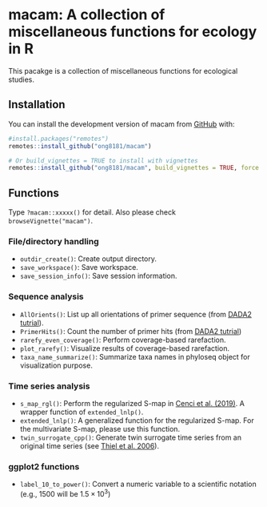 
# macam: A collection of miscellaneous functions for ecology in R

<!-- badges: start -->
<!-- badges: end -->

This pacakge is a collection of miscellaneous functions for ecological studies.

## Installation

You can install the development version of macam from [GitHub](https://github.com/) with:

``` r
#install.packages("remotes")
remotes::install_github("ong8181/macam")

# Or build_vignettes = TRUE to install with vignettes
remotes::install_github("ong8181/macam", build_vignettes = TRUE, force = TRUE)
```

## Functions
Type `?macam::xxxxx()` for detail. Also please check `browseVignette("macam")`.

### File/directory handling
- `outdir_create()`: Create output directory.
- `save_workspace()`: Save workspace.
- `save_session_info()`: Save session information.

### Sequence analysis
- `AllOrients()`: List up all orientations of primer sequence (from [DADA2 tutrial](https://benjjneb.github.io/dada2/ITS_workflow.html)).
- `PrimerHits()`: Count the number of primer hits (from [DADA2 tutrial](https://benjjneb.github.io/dada2/ITS_workflow.html))
- `rarefy_even_coverage()`: Perform coverage-based rarefaction.
- `plot_rarefy()`: Visualize results of coverage-based rarefaction.
- `taxa_name_summarize()`: Summarize taxa names in phyloseq object for visualization purpose.

### Time series analysis
- `s_map_rgl()`: Perform the regularized S-map in [Cenci et al. (2019)](https://doi.org/10.1111/2041-210X.13150). A wrapper function of `extended_lnlp()`.
- `extended_lnlp()`: A generalized function for the regularized S-map. For the multivariate S-map, please use this function.
- `twin_surrogate_cpp()`: Generate twin surrogate time series from an original time series (see [Thiel et al. 2006](https://doi.org/10.1209/epl/i2006-10147-0)).

### ggplot2 functions
- `label_10_to_power()`: Convert a numeric variable to a scientific notation (e.g., 1500 will be $1.5 \times 10^3$)
